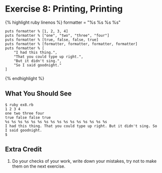 # Exercise 8: Printing, Printing

{% highlight ruby linenos %}
    formatter = "%s %s %s %s"
    
    puts formatter % [1, 2, 3, 4]
    puts formatter % ["one", "two", "three", "four"]
    puts formatter % [true, false, false, true]
    puts formatter % [formatter, formatter, formatter, formatter]
    puts formatter % [
        "I had this thing.",
        "That you could type up right.",
        "But it didn't sing.",
        "So I said goodnight."
    ]
{% endhighlight %}

## What You Should See
    $ ruby ex8.rb
    1 2 3 4
    one two three four
    true false false true
    %s %s %s %s %s %s %s %s %s %s %s %s %s %s %s %s
    I had this thing. That you could type up right. But it didn't sing. So I said goodnight.
    $

## Extra Credit
1. Do your checks of your work, write down your mistakes, try not to make them on the next exercise.
